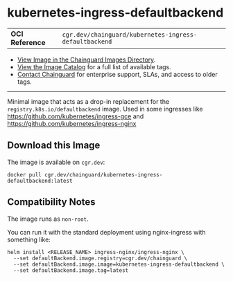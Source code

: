 <!--monopod:start-->
# kubernetes-ingress-defaultbackend
| | |
| - | - |
| **OCI Reference** | `cgr.dev/chainguard/kubernetes-ingress-defaultbackend` |


* [View Image in the Chainguard Images Directory](https://images.chainguard.dev/directory/image/kubernetes-ingress-defaultbackend/overview).
* [View the Image Catalog](https://console.chainguard.dev/images/catalog) for a full list of available tags.
* [Contact Chainguard](https://www.chainguard.dev/chainguard-images) for enterprise support, SLAs, and access to older tags.

---
<!--monopod:end-->

<!--overview:start-->
Minimal image that acts as a drop-in replacement for the `registry.k8s.io/defaultbackend` image. Used in some ingresses like https://github.com/kubernetes/ingress-gce and https://github.com/kubernetes/ingress-nginx
<!--overview:end-->

<!--getting:start-->
## Download this Image
The image is available on `cgr.dev`:

```
docker pull cgr.dev/chainguard/kubernetes-ingress-defaultbackend:latest
```
<!--getting:end-->

<!--compatibility:start-->
## Compatibility Notes

The image runs as `non-root`.
<!--compatibility:end-->

<!--body:start-->


You can run it with the standard deployment using nginx-ingress with something like:

```
helm install <RELEASE_NAME> ingress-nginx/ingress-nginx \
  --set defaultBackend.image.registry=cgr.dev/chainguard \
  --set defaultBackend.image.image=kubernetes-ingress-defaultbackend \
  --set defaultBackend.image.tag=latest
```
<!--body:end-->
